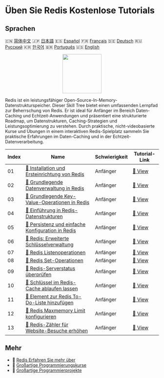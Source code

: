 # Üben Sie Redis Kostenlose Tutorials

## Sprachen

🇨🇳 [简体中文](README_zh.md) 🇯🇵 [日本語](README_ja.md) 🇪🇸 [Español](README_es.md) 🇫🇷 [Français](README_fr.md) 🇩🇪 [Deutsch](README_de.md) 🇷🇺 [Русский](README_ru.md) 🇰🇷 [한국어](README_ko.md) 🇧🇷 [Português](README_pt.md) 🇺🇸 [English](README.md) 

<div align="center">
<img width="128px" src="https://file.labex.io/path/4MMYfz8sH7hJ.png">
</div>

Redis ist ein leistungsfähiger Open-Source-In-Memory-Datenstrukturspeicher. Dieser Skill Tree bietet einen umfassenden Lernpfad zur Beherrschung von Redis. Er ist ideal für Anfänger im Bereich Daten-Caching und Echtzeit-Anwendungen und präsentiert eine strukturierte Roadmap, um Datenstrukturen, Caching-Strategien und Leistungsoptimierung zu verstehen. Durch praktische, nicht-videobasierte Kurse und Übungen in einem interaktiven Redis-Spielplatz sammeln Sie praktische Erfahrungen im Daten-Caching und in der Echtzeit-Datenverarbeitung.

|   Index | Name                                                                                                                                          | Schwierigkeit   | Tutorial-Link                                                                                       |
|---------|-----------------------------------------------------------------------------------------------------------------------------------------------|-----------------|-----------------------------------------------------------------------------------------------------|
|      01 | [📖 Installation und Ersteinrichtung von Redis](https://labex.io/de/tutorials/redis-installation-and-initial-setup-of-redis-552075)           | Anfänger        | [🔗 View](https://labex.io/de/tutorials/redis-installation-and-initial-setup-of-redis-552075)       |
|      02 | [📖 Grundlegende Datenverwaltung in Redis](https://labex.io/de/tutorials/redis-basic-data-management-in-redis-552076)                         | Anfänger        | [🔗 View](https://labex.io/de/tutorials/redis-basic-data-management-in-redis-552076)                |
|      03 | [📖 Grundlegende Key-Value-Operationen in Redis](https://labex.io/de/tutorials/redis-basic-key-value-operations-in-redis-552077)              | Anfänger        | [🔗 View](https://labex.io/de/tutorials/redis-basic-key-value-operations-in-redis-552077)           |
|      04 | [📖 Einführung in Redis-Datenstrukturen](https://labex.io/de/tutorials/redis-introduction-to-redis-data-structures-552078)                    | Anfänger        | [🔗 View](https://labex.io/de/tutorials/redis-introduction-to-redis-data-structures-552078)         |
|      05 | [📖 Persistenz und einfache Konfiguration in Redis](https://labex.io/de/tutorials/redis-persistence-and-simple-configuration-in-redis-552079) | Anfänger        | [🔗 View](https://labex.io/de/tutorials/redis-persistence-and-simple-configuration-in-redis-552079) |
|      06 | [📖 Redis: Erweiterte Schlüsselverwaltung](https://labex.io/de/tutorials/redis-redis-advanced-key-management-552094)                          | Anfänger        | [🔗 View](https://labex.io/de/tutorials/redis-redis-advanced-key-management-552094)                 |
|      07 | [📖 Redis Listenoperationen](https://labex.io/de/tutorials/redis-redis-list-operations-552098)                                                | Anfänger        | [🔗 View](https://labex.io/de/tutorials/redis-redis-list-operations-552098)                         |
|      08 | [📖 Redis Set-Operationen](https://labex.io/de/tutorials/redis-redis-set-operations-552104)                                                   | Anfänger        | [🔗 View](https://labex.io/de/tutorials/redis-redis-set-operations-552104)                          |
|      09 | [📖 Redis-Serverstatus überprüfen](https://labex.io/de/tutorials/redis-verify-redis-server-status-552152)                                     | Anfänger        | [🔗 View](https://labex.io/de/tutorials/redis-verify-redis-server-status-552152)                    |
|      10 | [📖 Schlüssel im Redis-Cache ablaufen lassen](https://labex.io/de/tutorials/redis-expire-keys-in-redis-cache-552156)                          | Anfänger        | [🔗 View](https://labex.io/de/tutorials/redis-expire-keys-in-redis-cache-552156)                    |
|      11 | [📖 Element zur Redis To-Do-Liste hinzufügen](https://labex.io/de/tutorials/redis-add-item-to-redis-to-do-list-552161)                        | Anfänger        | [🔗 View](https://labex.io/de/tutorials/redis-add-item-to-redis-to-do-list-552161)                  |
|      12 | [📖 Redis Maxmemory Limit konfigurieren](https://labex.io/de/tutorials/redis-configure-redis-maxmemory-limit-552162)                          | Anfänger        | [🔗 View](https://labex.io/de/tutorials/redis-configure-redis-maxmemory-limit-552162)               |
|      13 | [📖 Redis-Zähler für Website-Besuche erhöhen](https://labex.io/de/tutorials/redis-increment-redis-counter-for-website-visits-552163)          | Anfänger        | [🔗 View](https://labex.io/de/tutorials/redis-increment-redis-counter-for-website-visits-552163)    |

## Mehr

- 🔗 [Redis Erfahren Sie mehr über](https://labex.io/de/skilltrees/redis)
- 🔗 [Großartige Programmierungskurse](https://github.com/labex-labs/awesome-programming-courses)
- 🔗 [Großartige Programmierprojekte](https://github.com/labex-labs/awesome-programming-projects)

